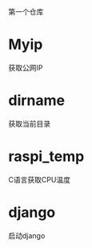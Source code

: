 第一个仓库


Myip
=======

获取公网IP


dirname
=======

获取当前目录


raspi_temp
==========
C语言获取CPU温度

django
=======
启动django 
